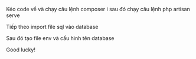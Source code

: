 Kéo code về và chạy câu lệnh composer i sau đó chạy câu lệnh php artisan serve

Tiếp theo import file sql vào database

Sau đó tạo file env và cấu hình tên database

Good lucky!